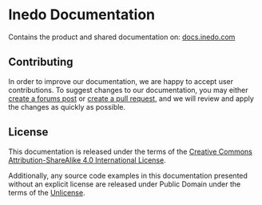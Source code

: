 # Inedo Documentation

Contains the product and shared documentation on: [docs.inedo.com](https://docs.inedo.com/)

## Contributing

In order to improve our documentation, we are happy to accept user contributions. To suggest changes to our documentation, you may either [create a forums post](https://forums.inedo.com) or [create a pull request](https://help.github.com/articles/creating-a-pull-request/), and we will review and apply the changes as quickly as possible.

## License

This documentation is released under the terms of the [Creative Commons Attribution-ShareAlike 4.0 International License](https://creativecommons.org/licenses/by-sa/4.0/).

Additionally, any source code examples in this documentation presented without an explicit license are released under Public Domain under the terms of the [Unlicense](https://choosealicense.com/licenses/unlicense/).